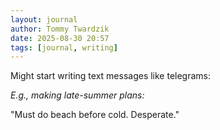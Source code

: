 ```yaml
---
layout: journal
author: Tommy Twardzik
date: 2025-08-30 20:57
tags: [journal, writing]
---
```


Might start writing text messages like telegrams:

*E.g., making late-summer plans:*

"Must do beach before cold. Desperate."